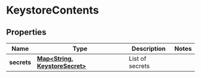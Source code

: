 # KeystoreContents

## Properties
Name | Type | Description | Notes
------------ | ------------- | ------------- | -------------
**secrets** | [**Map&lt;String, KeystoreSecret&gt;**](KeystoreSecret.md) | List of secrets | 
